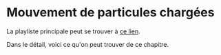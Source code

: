 # Mouvement de particules chargées

La playliste principale peut se trouver à [ce lien](https://youtube.com/playlist?list=PLEABsk5Xlyk77Z9nvBMcijPdaVEcXbCEz).

Dans le détail, voici ce qu'on peut trouver de ce chapitre.


